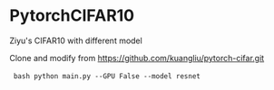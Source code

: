 # PytorchCIFAR10
Ziyu's CIFAR10 with different model

Clone and modify from
https://github.com/kuangliu/pytorch-cifar.git

` ` ` bash
python main.py --GPU False --model resnet
` ` `
